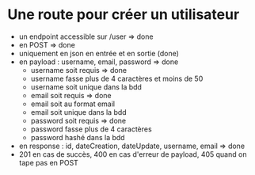 # Une route pour créer un utilisateur

 * un endpoint accessible sur /user => done
 * en POST => done
 * uniquement en json en entrée et en sortie (done)
 * en payload : username, email, password => done
    * username soit requis => done
    * username fasse plus de 4 caractères et moins de 50
    * username soit unique dans la bdd
    * email soit requis => done
    * email soit au format email
    * email soit unique dans la bdd
    * password soit requis => done
    * password fasse plus de 4 caractères
    * password hashé dans la bdd
 * en response : id, dateCreation, dateUpdate, username, email => done
 * 201 en cas de succès, 400 en cas d'erreur de payload, 405 quand on tape pas en POST